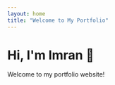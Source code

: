 ```yaml
---
layout: home
title: "Welcome to My Portfolio"
---
```


# Hi, I'm Imran 👋
Welcome to my portfolio website!
